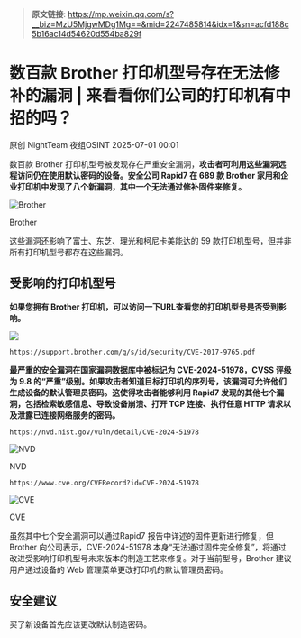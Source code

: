 > **原文链接**: https://mp.weixin.qq.com/s?__biz=MzU5MjgwMDg1Mg==&mid=2247485814&idx=1&sn=acfd188c5b16ac14d54620d554ba829f

#  数百款 Brother 打印机型号存在无法修补的漏洞 | 来看看你们公司的打印机有中招的吗？  
原创 NightTeam  夜组OSINT   2025-07-01 00:01  
  
数百款 Brother 打印机型号被发现存在严重安全漏洞，**攻击者可利用这些漏洞远程访问仍在使用默认密码的设备。安全公司 Rapid7 在 689 款 Brother 家用和企业打印机中发现了八个新漏洞，其中一个无法通过修补固件来修复。**  
  
![Brother](https://mmbiz.qpic.cn/sz_mmbiz_png/GLyX5CgG8A3w9xxficibQuOiaiba0UMmTwSwVGzFPgGc8VOFK8CF2icA0HwAW8E1xsZX8avjDEicSLFMfbzRPzfpLa3Q/640?wx_fmt=png&from=appmsg "")  
  
Brother  
  
这些漏洞还影响了富士、东芝、理光和柯尼卡美能达的 59 款打印机型号，但并非所有打印机型号都存在这些漏洞。  
## 受影响的打印机型号  
  
**如果您拥有 Brother 打印机，可以访问一下URL查看您的打印机型号是否受到影响。**  
  
![](https://mmbiz.qpic.cn/sz_mmbiz_png/GLyX5CgG8A3w9xxficibQuOiaiba0UMmTwSwEBUOkKSOPJlUk7OCqcvkO44oFxYfsjGyiatyOKS49Wh9484ZUBNF9rg/640?wx_fmt=png&from=appmsg "")  

```
https://support.brother.com/g/s/id/security/CVE-2017-9765.pdf

```

  
**最严重的安全漏洞在国家漏洞数据库中被标记为 CVE-2024-51978，CVSS 评级为 9.8 的“严重”级别。如果攻击者知道目标打印机的序列号，该漏洞可允许他们生成设备的默认管理员密码。这使得攻击者能够利用 Rapid7 发现的其他七个漏洞，包括检索敏感信息、导致设备崩溃、打开 TCP 连接、执行任意 HTTP 请求以及泄露已连接网络服务的密码。**  

```
https://nvd.nist.gov/vuln/detail/CVE-2024-51978

```

  
![NVD](https://mmbiz.qpic.cn/sz_mmbiz_png/GLyX5CgG8A3w9xxficibQuOiaiba0UMmTwSwD3pibZuBhLOogqoLoqlTy57TQbNvBzRZdeAyhLX7Tiaxk8tibn3NfEPNQ/640?wx_fmt=png&from=appmsg "")  
  
NVD  

```
https://www.cve.org/CVERecord?id=CVE-2024-51978

```

  
![CVE](https://mmbiz.qpic.cn/sz_mmbiz_png/GLyX5CgG8A3w9xxficibQuOiaiba0UMmTwSwibj2ibmNzDue5pKdMHVPqRGicickECz5tBaC7mLRjC2VtmqE0J9uEibyTAA/640?wx_fmt=png&from=appmsg "")  
  
CVE  
  
虽然其中七个安全漏洞可以通过Rapid7 报告中详述的固件更新进行修复，但 Brother 向公司表示，CVE-2024-51978 本身“无法通过固件完全修复”，将通过改进受影响打印机型号未来版本的制造工艺来修复。对于当前型号，Brother 建议用户通过设备的 Web 管理菜单更改打印机的默认管理员密码。  
## 安全建议  
  
买了新设备首先应该更改默认制造密码。  
  

